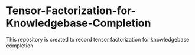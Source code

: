 # Tensor-Factorization-for-Knowledgebase-Completion
This repository is created to record tensor factorization for knowledgebase completion

